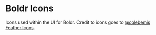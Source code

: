 # Boldr Icons

Icons used within the UI for Boldr. Credit to icons goes to [@colebemis](https://github.com/colebemis) [Feather Icons](https://feathericons.com/).  
